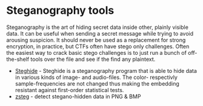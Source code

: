 # Steganography tools

Steganography is the art of hiding secret data inside other, plainly visible data. It can be useful when sending a secret message while trying to avoid arousing suspicion. It should never be used as a replacement for strong encryption, in practice, but CTFs often have stego only challenges. Often the easiest way to crack basic stego challenges is to just run a bunch of off-the-shelf tools over the file and see if the find any plaintext.

* [Steghide](http://steghide.sourceforge.net) - Steghide is a steganography program that is able to hide data in various kinds of image- and audio-files. The color- respectivly sample-frequencies are not changed thus making the embedding resistant against first-order statistical tests.
* [zsteg](https://github.com/zed-0xff/zsteg) - detect stegano-hidden data in PNG & BMP
